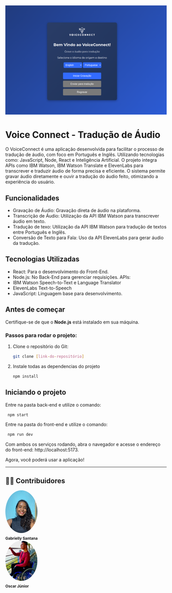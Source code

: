 <h1 align="center">
    <img alt="Cubos Academy" title="#CubosAcademy" src="Api/assets/app.png" />
</h1>

# Voice Connect - Tradução de Áudio

O VoiceConnect é uma aplicação desenvolvida para facilitar o processo de tradução de áudio, com foco em Português e Inglês. Utilizando tecnologias como: JavaScript, Node, React e Inteligência Artificial. O projeto integra APIs como IBM Watson, IBM Watson Translate e ElevenLabs para transcrever e traduzir áudio de forma precisa e eficiente. O sistema permite gravar áudio diretamente e ouvir a tradução do áudio feito, otimizando a experiência do usuário.

## Funcionalidades

- Gravação de Áudio: Gravação direta de áudio na plataforma.
- Transcrição de Áudio: Utilização da API IBM Watson para transcrever áudio em texto.
- Tradução de texo: Utilização da API IBM Watson para tradução de textos entre Português e Inglês.
- Conversão de Texto para Fala: Uso da API ElevenLabs para gerar áudio da tradução.

## Tecnologias Utilizadas

- React: Para o desenvolvimento do Front-End.
- Node.js: No Back-End para gerenciar requisições.
  APIs:
- IBM Watson Speech-to-Text e Language Translator
- ElevenLabs Text-to-Speech
- JavaScript: Linguagem base para desenvolvimento.

## Antes de começar

Certifique-se de que o **Node.js** está instalado em sua máquina.

### Passos para rodar o projeto:

1. Clone o repositório do Git:

   ```bash
   git clone [link-do-repositório]

   ```

2. Instale todas as dependencias do projeto

   ```bash
   npm install

   ```

## Iniciando o projeto

Entre na pasta back-end e utilize o comando:

```bash
 npm start
```

Entre na pasta do front-end e utilize o comando:

```bash
 npm run dev
```

Com ambos os serviços rodando, abra o navegador e acesse o endereço do front-end: http://localhost:5173.

Agora, você poderá usar a aplicação!

---

## 👨‍💻 Contribuidores

<table>
  <tr>
    <img style="border-radius: 50%;" src="./Api/assets/Gabrielly.jpeg" width="100px;" alt=""/><br /><sub><b>Gabrielly Santana</b></sub></a><br />
    <img style="border-radius: 50%;" src="./Api/assets/Oscar.jpeg" width="100px;" alt=""/><br /><sub><b>Oscar Júnior</b></sub></a><br /><a 
    
    
  </tr>
